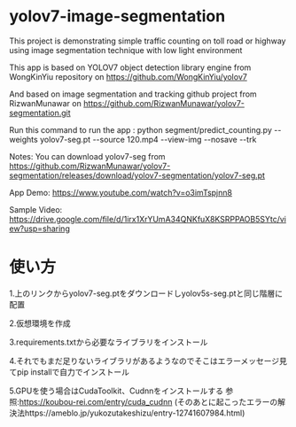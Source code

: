 # yolov7-image-segmentation
This project is demonstrating simple traffic counting on toll road or highway using image segmentation technique with low light environment

This app is based on YOLOV7 object detection library engine from WongKinYiu repository on https://github.com/WongKinYiu/yolov7

And based on image segmentation and tracking github project from RizwanMunawar on https://github.com/RizwanMunawar/yolov7-segmentation.git

Run this command to run the app : python segment/predict_counting.py --weights yolov7-seg.pt --source 120.mp4 --view-img --nosave --trk

Notes: You can download yolov7-seg from https://github.com/RizwanMunawar/yolov7-segmentation/releases/download/yolov7-segmentation/yolov7-seg.pt

App Demo: https://www.youtube.com/watch?v=o3imTspjnn8

Sample Video: https://drive.google.com/file/d/1irx1XrYUmA34QNKfuX8KSRPPAOB5SYtc/view?usp=sharing


# 使い方
1.上のリンクからyolov7-seg.ptをダウンロードしyolov5s-seg.ptと同じ階層に配置 

2.仮想環境を作成

3.requirements.txtから必要なライブラリをインストール

4.それでもまだ足りないライブラリがあるようなのでそこはエラーメッセージ見てpip installで自力でインストール

5.GPUを使う場合はCudaToolkit、Cudnnをインストールする
参照:https://koubou-rei.com/entry/cuda_cudnn
(そのあとに起こったエラーの解決法https://ameblo.jp/yukozutakeshizu/entry-12741607984.html)
